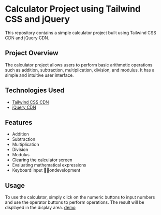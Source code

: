 # Calculator Project using Tailwind CSS and jQuery

This repository contains a simple calculator project built using Tailwind CSS CDN and jQuery CDN.

## Project Overview

The calculator project allows users to perform basic arithmetic operations such as addition, subtraction, multiplication, division, and modulus. It has a simple and intuitive user interface.

## Technologies Used

- [Tailwind CSS CDN](https://tailwindcss.com/docs/installation)
- [jQuery CDN](https://jquery.com/download/)

## Features

- Addition
- Subtraction
- Multiplication
- Division
- Modulus
- Clearing the calculator screen
- Evaluating mathematical expressions
- Keyboard input 👩‍💻ondevelopment

## Usage

To use the calculator, simply click on the numeric buttons to input numbers and use the operator buttons to perform operations. The result will be displayed in the display area. [demo](https://jquery.com/download/)

